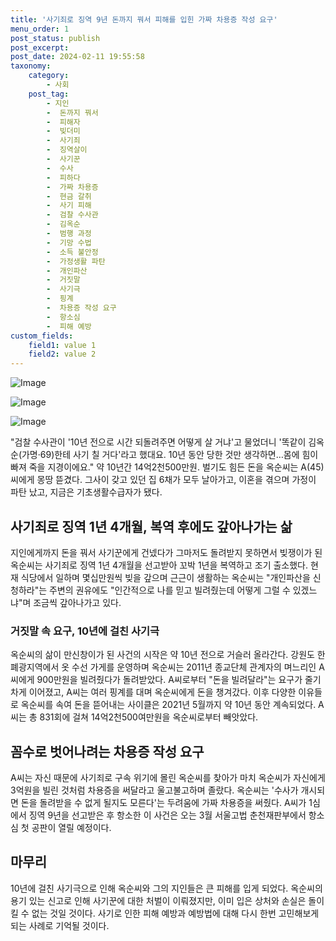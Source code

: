 ```yaml
---
title: '사기죄로 징역 9년 돈까지 꿔서 피해를 입힌 가짜 차용증 작성 요구'
menu_order: 1
post_status: publish
post_excerpt: 
post_date: 2024-02-11 19:55:58
taxonomy:
    category:
        - 사회
    post_tag:
        - 지인
        -  돈까지 꿔서
        -  피해자
        -  빚더미
        -  사기죄
        -  징역살이
        -  사기꾼
        -  수사
        -  피하다
        -  가짜 차용증
        -  현금 갈취
        -  사기 피해
        -  검찰 수사관
        -  김옥순
        -  범행 과정
        -  기망 수법
        -  소득 불안정
        -  가정생활 파탄
        -  개인파산
        -  거짓말
        -  사기극
        -  핑계
        -  차용증 작성 요구
        -  항소심
        -  피해 예방
custom_fields:
    field1: value 1
    field2: value 2
---
```


![Image](https://imgnews.pstatic.net/image/001/2024/02/10/C0A8CA3C00000164CEBB7DCF0003C0A7_P4_20240210090704356.jpeg?type=w647)

![Image](https://imgnews.pstatic.net/image/001/2024/02/10/PCM20210928000035990_P4_20240210090704358.jpg?type=w647)

![Image](https://imgnews.pstatic.net/image/001/2024/02/10/C0A8CA3D0000015450F75125000148D2_P4_20240210090704361.jpeg?type=w647)

"검찰 수사관이 '10년 전으로 시간 되돌려주면 어떻게 살 거냐'고 물었더니 '똑같이 김옥순(가명·69)한테 사기 칠 거다'라고 했대요. 10년 동안 당한 것만 생각하면…몸에 힘이 빠져 죽을 지경이에요."
약 10년간 14억2천500만원. 벌기도 힘든 돈을 옥순씨는 A(45)씨에게 몽땅 뜯겼다. 그사이 갖고 있던 집 6채가 모두 날아가고, 이혼을 겪으며 가정이 파탄 났고, 지금은 기초생활수급자가 됐다.
## 사기죄로 징역 1년 4개월, 복역 후에도 갚아나가는 삶
지인에게까지 돈을 꿔서 사기꾼에게 건넸다가 그마저도 돌려받지 못하면서 빚쟁이가 된 옥순씨는 사기죄로 징역 1년 4개월을 선고받아 꼬박 1년을 복역하고 조기 출소했다. 현재 식당에서 일하며 몇십만원씩 빚을 갚으며 근근이 생활하는 옥순씨는 "개인파산을 신청하라"는 주변의 권유에도 "인간적으로 나를 믿고 빌려줬는데 어떻게 그럴 수 있겠느냐"며 조금씩 갚아나가고 있다.
### 거짓말 속 요구, 10년에 걸친 사기극
옥순씨의 삶이 만신창이가 된 사건의 시작은 약 10년 전으로 거슬러 올라간다. 강원도 한 폐광지역에서 옷 수선 가게를 운영하며 옥순씨는 2011년 종교단체 관계자의 며느리인 A씨에게 900만원을 빌려줬다가 돌려받았다.
A씨로부터 "돈을 빌려달라"는 요구가 줄기차게 이어졌고, A씨는 여러 핑계를 대며 옥순씨에게 돈을 챙겨갔다. 이후 다양한 이유들로 옥순씨를 속여 돈을 뜯어내는 사이클은 2021년 5월까지 약 10년 동안 계속되었다. A씨는 총 831회에 걸쳐 14억2천500여만원을 옥순씨로부터 빼앗았다.
## 꼼수로 벗어나려는 차용증 작성 요구
A씨는 자신 때문에 사기죄로 구속 위기에 몰린 옥순씨를 찾아가 마치 옥순씨가 자신에게 3억원을 빌린 것처럼 차용증을 써달라고 울고불고하며 졸랐다. 옥순씨는 '수사가 개시되면 돈을 돌려받을 수 없게 될지도 모른다'는 두려움에 가짜 차용증을 써줬다.
A씨가 1심에서 징역 9년을 선고받은 후 항소한 이 사건은 오는 3월 서울고법 춘천재판부에서 항소심 첫 공판이 열릴 예정이다.
## 마무리
10년에 걸친 사기극으로 인해 옥순씨와 그의 지인들은 큰 피해를 입게 되었다. 옥순씨의 용기 있는 신고로 인해 사기꾼에 대한 처벌이 이뤄졌지만, 이미 입은 상처와 손실은 돌이킬 수 없는 것일 것이다. 사기로 인한 피해 예방과 예방법에 대해 다시 한번 고민해보게 되는 사례로 기억될 것이다.
